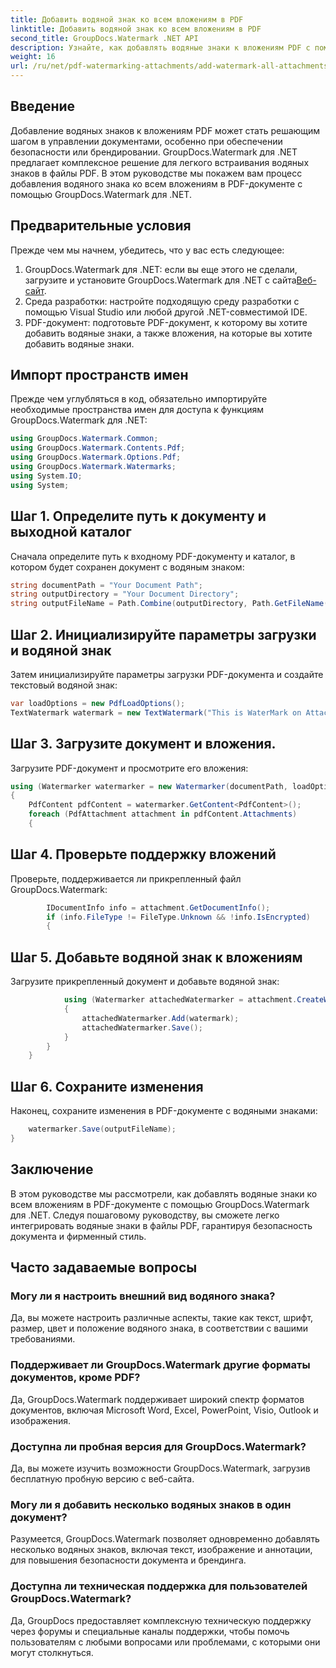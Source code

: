```yaml
---
title: Добавить водяной знак ко всем вложениям в PDF
linktitle: Добавить водяной знак ко всем вложениям в PDF
second_title: GroupDocs.Watermark .NET API
description: Узнайте, как добавлять водяные знаки к вложениям PDF с помощью GroupDocs.Watermark для .NET. Легко защитите свои документы с помощью пользовательских водяных знаков.
weight: 16
url: /ru/net/pdf-watermarking-attachments/add-watermark-all-attachments-pdf/
---
```

## Введение
Добавление водяных знаков к вложениям PDF может стать решающим шагом в управлении документами, особенно при обеспечении безопасности или брендировании. GroupDocs.Watermark для .NET предлагает комплексное решение для легкого встраивания водяных знаков в файлы PDF. В этом руководстве мы покажем вам процесс добавления водяного знака ко всем вложениям в PDF-документе с помощью GroupDocs.Watermark для .NET.
## Предварительные условия
Прежде чем мы начнем, убедитесь, что у вас есть следующее:
1.  GroupDocs.Watermark для .NET: если вы еще этого не сделали, загрузите и установите GroupDocs.Watermark для .NET с сайта[Веб-сайт](https://releases.groupdocs.com/Watermark/net/).
2. Среда разработки: настройте подходящую среду разработки с помощью Visual Studio или любой другой .NET-совместимой IDE.
3. PDF-документ: подготовьте PDF-документ, к которому вы хотите добавить водяные знаки, а также вложения, на которые вы хотите добавить водяные знаки.

## Импорт пространств имен
Прежде чем углубляться в код, обязательно импортируйте необходимые пространства имен для доступа к функциям GroupDocs.Watermark для .NET:
```csharp
using GroupDocs.Watermark.Common;
using GroupDocs.Watermark.Contents.Pdf;
using GroupDocs.Watermark.Options.Pdf;
using GroupDocs.Watermark.Watermarks;
using System.IO;
using System;
```
## Шаг 1. Определите путь к документу и выходной каталог
Сначала определите путь к входному PDF-документу и каталог, в котором будет сохранен документ с водяным знаком:
```csharp
string documentPath = "Your Document Path";
string outputDirectory = "Your Document Directory";
string outputFileName = Path.Combine(outputDirectory, Path.GetFileName(documentPath));
```
## Шаг 2. Инициализируйте параметры загрузки и водяной знак
Затем инициализируйте параметры загрузки PDF-документа и создайте текстовый водяной знак:
```csharp
var loadOptions = new PdfLoadOptions();
TextWatermark watermark = new TextWatermark("This is WaterMark on Attachment", new Font("Arial", 19));
```
## Шаг 3. Загрузите документ и вложения.
Загрузите PDF-документ и просмотрите его вложения:
```csharp
using (Watermarker watermarker = new Watermarker(documentPath, loadOptions))
{
    PdfContent pdfContent = watermarker.GetContent<PdfContent>();
    foreach (PdfAttachment attachment in pdfContent.Attachments)
    {
```
## Шаг 4. Проверьте поддержку вложений
Проверьте, поддерживается ли прикрепленный файл GroupDocs.Watermark:
```csharp
        IDocumentInfo info = attachment.GetDocumentInfo();
        if (info.FileType != FileType.Unknown && !info.IsEncrypted)
        {
```
## Шаг 5. Добавьте водяной знак к вложениям
Загрузите прикрепленный документ и добавьте водяной знак:
```csharp
            using (Watermarker attachedWatermarker = attachment.CreateWatermarker())
            {
                attachedWatermarker.Add(watermark);
                attachedWatermarker.Save();
            }
        }
    }
```
## Шаг 6. Сохраните изменения
Наконец, сохраните изменения в PDF-документе с водяными знаками:
```csharp
    watermarker.Save(outputFileName);
}
```

## Заключение
В этом руководстве мы рассмотрели, как добавлять водяные знаки ко всем вложениям в PDF-документе с помощью GroupDocs.Watermark для .NET. Следуя пошаговому руководству, вы сможете легко интегрировать водяные знаки в файлы PDF, гарантируя безопасность документа и фирменный стиль.
## Часто задаваемые вопросы
### Могу ли я настроить внешний вид водяного знака?
Да, вы можете настроить различные аспекты, такие как текст, шрифт, размер, цвет и положение водяного знака, в соответствии с вашими требованиями.
### Поддерживает ли GroupDocs.Watermark другие форматы документов, кроме PDF?
Да, GroupDocs.Watermark поддерживает широкий спектр форматов документов, включая Microsoft Word, Excel, PowerPoint, Visio, Outlook и изображения.
### Доступна ли пробная версия для GroupDocs.Watermark?
Да, вы можете изучить возможности GroupDocs.Watermark, загрузив бесплатную пробную версию с веб-сайта.
### Могу ли я добавить несколько водяных знаков в один документ?
Разумеется, GroupDocs.Watermark позволяет одновременно добавлять несколько водяных знаков, включая текст, изображение и аннотации, для повышения безопасности документа и брендинга.
### Доступна ли техническая поддержка для пользователей GroupDocs.Watermark?
Да, GroupDocs предоставляет комплексную техническую поддержку через форумы и специальные каналы поддержки, чтобы помочь пользователям с любыми вопросами или проблемами, с которыми они могут столкнуться.